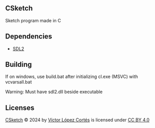 ## CSketch

Sketch program made in C

## Dependencies

- [SDL2](https://www.libsdl.org/)

## Building

If on windows, use build.bat after initializing cl.exe (MSVC) with vcvarsall.bat

Warning: Must have sdl2.dll beside executable

## Licenses

[CSketch]() © 2024 by [Víctor López Cortés](https://github.com/victor-Lopez25) is licensed under [CC BY 4.0](https://creativecommons.org/licenses/by/4.0/)
